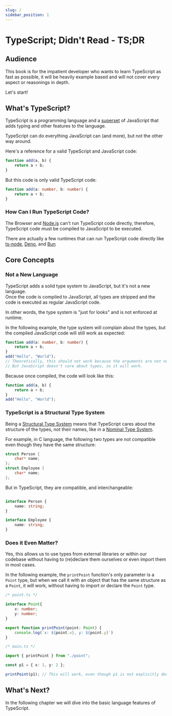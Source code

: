 ```yaml
---
slug: /
sidebar_position: 1
---
```


# TypeScript; Didn't Read - TS;DR

## Audience

This book is for the impatient developer who wants to learn TypeScript as fast as possible, it will be heavily example based and will not cover every aspect or reasonings in depth.

Let's start!

## What's TypeScript?

TypeScript is a programming language and a [superset](https://en.wikipedia.org/wiki/Subset#:~:text=superset) of JavaScript that adds typing and other features to the language.  

TypeScript can do everything JavaScript can (and more), but not the other way around.

Here's a reference for a valid TypeScript and JavaScript code:
```ts
function add(a, b) {
    return a + b;
}
```
But this code is only valid TypeScript code:
```ts
function add(a: number, b: number) {
    return a + b;
}
```

### How Can I Run TypeScript Code?
The Browser and [Node.js](https://nodejs.org/en) can't run TypeScript code directly, therefore, TypeScript code must be compiled to JavaScript to be executed.

There are actually a few runtimes that can run TypeScript code directly like [ts-node](https://www.npmjs.com/package/ts-node), [Deno](https://deno.com/runtime), and [Bun](https://bun.sh/)



## Core Concepts

### Not a New Language
TypeScript adds a solid type system to JavaScript, but it's not a new language.  
Once the code is compiled to JavaScript, all types are stripped and the code is executed as regular JavaScript code.

In other words, the type system is "just for looks" and is not enforced at runtime.

In the following example, the type system will complain about the types, but the compiled JavaScript code will still work as expected:
```ts
function add(a: number, b: number) {
    return a + b;
}
add("Hello", "World"); 
// Theoretically, this should not work because the arguments are not numbers.
// But JavaScript doesn't care about types, so it will work.
```
Because once compiled, the code will look like this:
```js
function add(a, b) {
    return a + b;
}
add("Hello", "World");
```

### TypeScript is a Structural Type System

Being a [Structural Type System](https://en.wikipedia.org/wiki/Structural_type_system) means that TypeScript cares about the structure of the types, not their names, like in a [Nominal Type System](https://en.wikipedia.org/wiki/Nominal_type_system).

For example, in C language, the following two types are not compatible even though they have the same structure:
```c
struct Person {
    char* name;
};
struct Employee {
    char* name;
};
```

But in TypeScript, they are compatible, and interchangeable:
```ts

interface Person {
    name: string;
}

interface Employee {
    name: string;
}
```

### Does it Even Matter?
Yes, this allows us to use types from external libraries or within our codebase without having to (re)declare them ourselves or even import them in most cases.

In the following example, the `printPoint` function's only parameter is a `Point` type, but when we call it with an object that has the same structure as a `Point`, it will work, without having to import or declare the `Point` type.
```ts
/* point.ts */

interface Point{
    x: number;
    y: number;
}

export function printPoint(point: Point) {
    console.log(`x: ${point.x}, y: ${point.y}`)
}
```
```ts
/* main.ts */

import { printPoint } from "./point";

const p1 = { x: 1, y: 2 };

printPoint(p1); // This will work, even though p1 is not explicitly declared as a Point.

```

## What's Next?

In the following chapter we will dive into the basic language features of TypeScript.